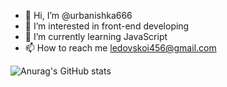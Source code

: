- 👋 Hi, I’m @urbanishka666
- 👀 I’m interested in front-end developing
- 🌱 I’m currently learning JavaScript
- 📫 How to reach me ledovskoi456@gmail.com


![Anurag's GitHub stats](https://github-readme-stats.vercel.app/api?username=urbanishka666&show_icons=true&theme=radical)


